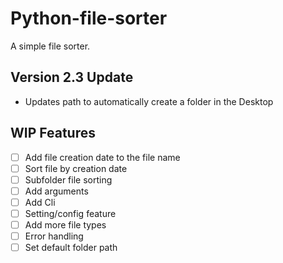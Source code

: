 # Python-file-sorter
A simple file sorter.

## **Version 2.3 Update**

- Updates path to automatically create a folder in the Desktop

## **WIP Features**

- [ ] Add file creation date to the file name
- [ ] Sort file by creation date
- [ ] Subfolder file sorting
- [ ] Add arguments
- [ ] Add Cli
- [ ] Setting/config feature
- [ ] Add more file types
- [ ] Error handling
- [ ] Set default folder path